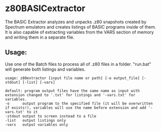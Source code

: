 # z80BASICextractor
The BASIC Extractor analyzes and unpacks .z80 snapshots created by Spectrum emulators and creates listings of BASIC programs inside of them. It is also capable of extracting variables from the VARS section of memory and writing them in a separate file.

## Usage:
Use one of the Batch files to process all of .z80 files in a folder. "run.bat" will generate both listings and variables.

	usage: z80extractor [input file name or path] [-o output_file] [-stdout] [-list] [-vars]
	
	default: program output files have the same name as input with extension changed to '.txt' for listings and '-vars.txt' for variables.
	-o      output program to the specified file (it will be overwritten if exists!), variables will use the name before extension and add '-vars.txt' to it
	-stdout output to screen instead to a file
	-list   output listings only
	-vars   output variables only
